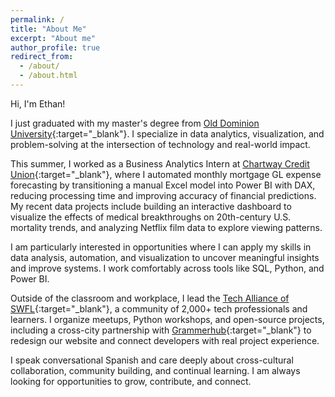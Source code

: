 ```yaml
---
permalink: /
title: "About Me"
excerpt: "About me"
author_profile: true
redirect_from: 
  - /about/
  - /about.html
---
```


Hi, I'm Ethan!

I just graduated with my master's degree from [Old Dominion University](https://odu.edu/){:target="_blank"}. I specialize in data analytics, visualization, and problem-solving at the intersection of technology and real-world impact.

This summer, I worked as a Business Analytics Intern at [Chartway Credit Union](https://www.chartway.com/){:target="_blank"}, where I automated monthly mortgage GL expense forecasting by transitioning a manual Excel model into Power BI with DAX, reducing processing time and improving accuracy of financial predictions. My recent data projects include building an interactive dashboard to visualize the effects of medical breakthroughs on 20th-century U.S. mortality trends, and analyzing Netflix film data to explore viewing patterns.

I am particularly interested in opportunities where I can apply my skills in data analysis, automation, and visualization to uncover meaningful insights and improve systems. I work comfortably across tools like SQL, Python, and Power BI.

Outside of the classroom and workplace, I lead the [Tech Alliance of SWFL](https://www.techallianceswfl.org/){:target="_blank"}, a community of 2,000+ tech professionals and learners. I organize meetups, Python workshops, and open-source projects, including a cross-city partnership with [Grammerhub](https://grammerhub.org/){:target="_blank"} to redesign our website and connect developers with real project experience.

I speak conversational Spanish and care deeply about cross-cultural collaboration, community building, and continual learning. I am always looking for opportunities to grow, contribute, and connect.